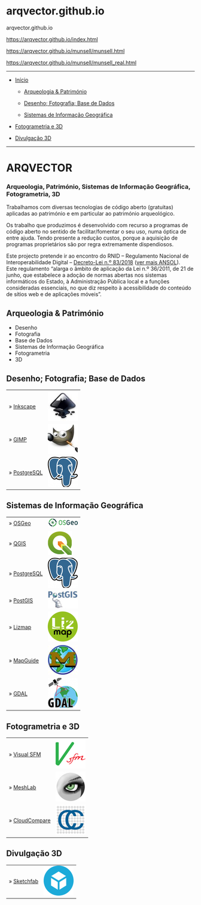 # arqvector.github.io
arqvector.github.io

https://arqvector.github.io/index.html

https://arqvector.github.io/munsell/munsell.html

https://arqvector.github.io/munsell/munsell_real.html

------
* [Início](#arqvector)
  
  * [Arqueologia & Património](#arqueologia-&-património)
  
  * [Desenho; Fotografia; Base de Dados](#desenho;-fotografia;-base-de-dados)
  
  * [Sistemas de Informação Geográfica](#sistemas-de-informação-geográfica)

* [Fotogrametria e 3D](#fotogrametria-e-3d)

* [Divulgação 3D](#divulgação-3d)
  
------

# ARQVECTOR

### Arqueologia, Património, Sistemas de Informação Geográfica, Fotogrametria, 3D

Trabalhamos com diversas tecnologias de código aberto (gratuitas) aplicadas ao património e em particular ao património arqueológico.

Os trabalho que produzimos é desenvolvido com recurso a programas de código aberto no sentido de facilitar/fomentar o seu uso, numa óptica de entre ajuda. Tendo presente a redução custos, porque a aquisição de programas proprietários são por regra extremamente dispendiosos.

Este projecto pretende ir ao encontro do RNID – Regulamento Nacional de Interoperabilidade Digital – [Decreto-Lei n.º 83/2018](https://dre.pt/application/conteudo/116734769) ([ver mais ANSOL](https://ansol.org/normasabertas/rnid)).  
Este regulamento “alarga o âmbito de aplicação da Lei n.º 36/2011, de 21 de junho, que estabelece a adoção de normas abertas nos sistemas informáticos do Estado, à Administração Pública local e a funções consideradas essenciais, no que diz respeito à acessibilidade do conteúdo de sítios web e de aplicações móveis”.

## Arqueologia & Património

- Desenho
- Fotografia
- Base de Dados
- Sistemas de Informação Geográfica
- Fotogrametria
- 3D

## Desenho; Fotografia; Base de Dados

|                                             |                                                                            |
| ------------------------------------------- | -------------------------------------------------------------------------- |
| » [Inkscape](https://inkscape.org/pt/)      | ![](www/imagens/logos/inkscape-80x80.jpg)                                  |
| » [GIMP](https://www.gimp.org/)             | [![](www/imagens/logos/gimp-80x80.jpg)](https://www.gimp.org/)             |
| » [PostgreSQL](https://www.postgresql.org/) | [![](www/imagens/logos/postgresql-80x80.png)](https://www.postgresql.org/) |

## Sistemas de Informação Geográfica

|                                             |                                                                            |
| ------------------------------------------- | -------------------------------------------------------------------------- |
| » [OSGeo](https://www.osgeo.org/)           | [![](www/imagens/logos/osgeo.png)](https://www.osgeo.org/)                 |
| » [QGIS](https://qgis.org/)                 | [![](www/imagens/logos/logo-1.png)](https://qgis.org/)                     |
| » [PostgreSQL](https://www.postgresql.org/) | [![](www/imagens/logos/postgresql-80x80.png)](https://www.postgresql.org/) |
| » [PostGIS](https://postgis.net/)           | [![](www/imagens/logos/postgis.jpg)](https://postgis.net/)                 |
| » [Lizmap](https://www.lizmap.com/)         | [![](www/imagens/logos/lizmap-80x80.png)](https://www.lizmap.com/)         |
| » [MapGuide](https://mapguide.osgeo.org/)   | [![](www/imagens/logos/mapguide-80x80.jpg)](https://mapguide.osgeo.org/)   |
| » [GDAL](https://gdal.org/)                 | [![](www/imagens/logos/gdal-80x80.png)](https://gdal.org/)                 |

## Fotogrametria e 3D

|                                                |                                                                           |
| ---------------------------------------------- | ------------------------------------------------------------------------- |
| » [Visual SFM](http://ccwu.me/vsfm/)           | [![](www/imagens/logos/visualsfm_151697-80x80.png)](http://ccwu.me/vsfm/) |
| » [MeshLab](http://www.meshlab.net/)           | [![](www/imagens/logos/meslab-80x80.jpg)](http://www.meshlab.net/)        |
| » [CloudCompare](https://www.danielgm.net/cc/) | [![](www/imagens/logos/cc-80x80.png)](https://www.danielgm.net/cc/)       |

## Divulgação 3D

|                                                |                                                                               |
| ---------------------------------------------- | ----------------------------------------------------------------------------- |
| » [Sketchfab](https://sketchfab.com/arqvector) | [![](www/imagens/logos/sketchfab-80x80.png)](https://sketchfab.com/arqvector) |

